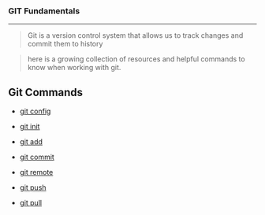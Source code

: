 ### GIT Fundamentals

---

>Git is a version control system that allows us to track changes and commit them to history

>here is a growing collection of resources and helpful commands to know when working with git.

## Git Commands
- [git config](./Commands/Config.md)

- [git init](./Commands/Init.md)

- [git add](./Commands/Add.md)

- [git commit](./Commands/Commit.md)

- [git remote](./Commands/Remote.md)

- [git push](./Commands/push.md)

- [git pull](./Commands/Pull.md)